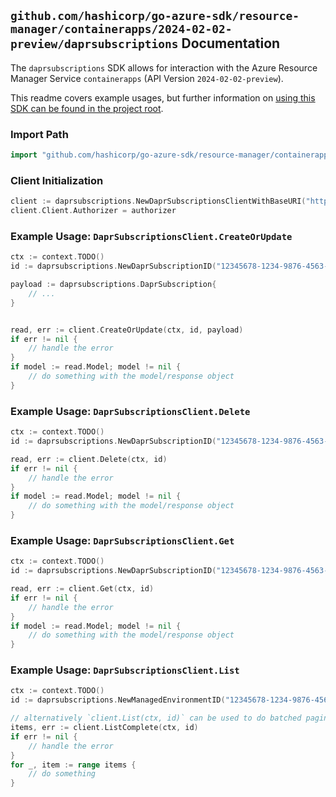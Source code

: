 
## `github.com/hashicorp/go-azure-sdk/resource-manager/containerapps/2024-02-02-preview/daprsubscriptions` Documentation

The `daprsubscriptions` SDK allows for interaction with the Azure Resource Manager Service `containerapps` (API Version `2024-02-02-preview`).

This readme covers example usages, but further information on [using this SDK can be found in the project root](https://github.com/hashicorp/go-azure-sdk/tree/main/docs).

### Import Path

```go
import "github.com/hashicorp/go-azure-sdk/resource-manager/containerapps/2024-02-02-preview/daprsubscriptions"
```


### Client Initialization

```go
client := daprsubscriptions.NewDaprSubscriptionsClientWithBaseURI("https://management.azure.com")
client.Client.Authorizer = authorizer
```


### Example Usage: `DaprSubscriptionsClient.CreateOrUpdate`

```go
ctx := context.TODO()
id := daprsubscriptions.NewDaprSubscriptionID("12345678-1234-9876-4563-123456789012", "example-resource-group", "managedEnvironmentValue", "daprSubscriptionValue")

payload := daprsubscriptions.DaprSubscription{
	// ...
}


read, err := client.CreateOrUpdate(ctx, id, payload)
if err != nil {
	// handle the error
}
if model := read.Model; model != nil {
	// do something with the model/response object
}
```


### Example Usage: `DaprSubscriptionsClient.Delete`

```go
ctx := context.TODO()
id := daprsubscriptions.NewDaprSubscriptionID("12345678-1234-9876-4563-123456789012", "example-resource-group", "managedEnvironmentValue", "daprSubscriptionValue")

read, err := client.Delete(ctx, id)
if err != nil {
	// handle the error
}
if model := read.Model; model != nil {
	// do something with the model/response object
}
```


### Example Usage: `DaprSubscriptionsClient.Get`

```go
ctx := context.TODO()
id := daprsubscriptions.NewDaprSubscriptionID("12345678-1234-9876-4563-123456789012", "example-resource-group", "managedEnvironmentValue", "daprSubscriptionValue")

read, err := client.Get(ctx, id)
if err != nil {
	// handle the error
}
if model := read.Model; model != nil {
	// do something with the model/response object
}
```


### Example Usage: `DaprSubscriptionsClient.List`

```go
ctx := context.TODO()
id := daprsubscriptions.NewManagedEnvironmentID("12345678-1234-9876-4563-123456789012", "example-resource-group", "managedEnvironmentValue")

// alternatively `client.List(ctx, id)` can be used to do batched pagination
items, err := client.ListComplete(ctx, id)
if err != nil {
	// handle the error
}
for _, item := range items {
	// do something
}
```
